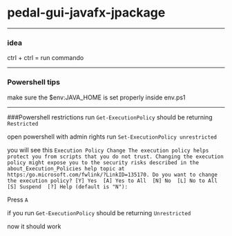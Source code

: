 # pedal-gui-javafx-jpackage

----------------------------

### idea
ctrl + ctrl = run commando

----------------------------
### Powershell tips
make sure the $env:JAVA_HOME is set properly inside env.ps1

----------------------------
###Powershell restrictions 
run `Get-ExecutionPolicy` should be returning `Restricted`

open powershell with admin rights
run `Set-ExecutionPolicy unrestricted`

you will see this
`Execution Policy Change
The execution policy helps protect you from scripts that you do not trust. Changing the execution policy might expose
you to the security risks described in the about_Execution_Policies help topic at
https:/go.microsoft.com/fwlink/?LinkID=135170. Do you want to change the execution policy?
[Y] Yes  [A] Yes to All  [N] No  [L] No to All  [S] Suspend  [?] Help (default is "N"):`

Press `A`

if you run `Get-ExecutionPolicy` should be returning `Unrestricted`

now it should work